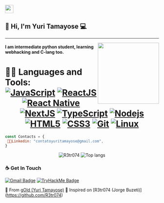 <p align="left">
  <img src="https://user-images.githubusercontent.com/5679180/79618120-0daffb80-80be-11ea-819e-d2b0fa904d07.gif" width="27px">
</p>

## 👋 Hi, I'm Yuri Tamayose :computer:
 ------------
<img align='right' src='https://user-images.githubusercontent.com/5713670/87202985-820dcb80-c2b6-11ea-9f56-7ec461c497c3.gif' width='200"'>

#### I am intermediate python student, learning webhacking and C-lang too.

 # 👨‍💻 Languages and Tools: <div align="center"> [![JavaScript](https://img.shields.io/badge/-JavaScript-%23F7DF1C?style=flat-square&logo=javascript&logoColor=000000&labelColor=%23F7DF1C&color=%23FFCE5A)](https://www.javascript.com/) [![ReactJS](https://img.shields.io/badge/-ReactJS-%23282C34?style=flat-square&logo=react)](https://reactjs.org/) [![React Native](https://img.shields.io/badge/-React%20Native-%23282C34?style=flat-square&logo=react)](https://reactnative.dev/) [![NextJS](https://img.shields.io/badge/-NextJs-black?style=flat-square&logo=next.js)](https://nextjs.org/) [![TypeScript](https://img.shields.io/badge/-TypeScript-%23282C34?style=flat-square&logo=typescript&logoColor=007bcd)](https://www.typescriptlang.org/) [![Nodejs](https://img.shields.io/badge/-Nodejs-black?style=flat-square&logo=Node.js)](https://nodejs.org/) [![HTML5](https://img.shields.io/badge/-HTML5-%23E44D27?style=flat-square&logo=html5&logoColor=ffffff)](https://developer.mozilla.org/pt-BR/docs/Web/HTML/HTML5) [![CSS3](https://img.shields.io/badge/-CSS3-%231572B6?style=flat-square&logo=css3)](https://developer.mozilla.org/en-US/docs/Web/CSS) [![Git](https://img.shields.io/badge/-git-black?style=flat-square&logo=Git)](https://git-scm.com/) [![Linux](https://img.shields.io/badge/-linux-%231572B6?style=flat-square&logo=linux)](https://www.kernel.org/doc/html/latest/)

</div>

```js
const Contacts = { 
 👨‍💻Linkedin: "contatoyuritamayose@gmail.com",
}
```

<p align="center">
  <img src="https://github-readme-stats.vercel.app/api?username=gOldiz&show_icons=true&title_color=fff&icon_color=00d9ff&text_color=c9d1d9&bg_color=161b22" alt="R3tr074" />
    <img src="https://github-readme-stats.vercel.app/api/top-langs/?username=gOldiz&layout=compact&show_icons=true&title_color=fff&icon_color=fff&text_color=c9d1d9&bg_color=161b22" alt="Top langs" />
</p>

### ☕ Get In Touch
[![Gmail Badge](https://img.shields.io/badge/-contatoyuritamayose@gmail.com-ea4335?style=flat-square&logo=Gmail&logoColor=white)](mailto:contatoyuritamayose@gmail.com)
[![TryHackMe Badge](https://img.shields.io/badge/-gOld-9fef00?style=flat-square&logo=Hack-The-Box&logoColor=white&link=https://tryhackme.com/p/s1rpent)](https://tryhackme.com/p/s1rpent)


💫 From [gOld (Yuri Tamayose)](https://github.com/gOldiz)
👾 Inspired on [R3tr074 (Jorge Buzeti)] (https://github.com/R3tr074)
